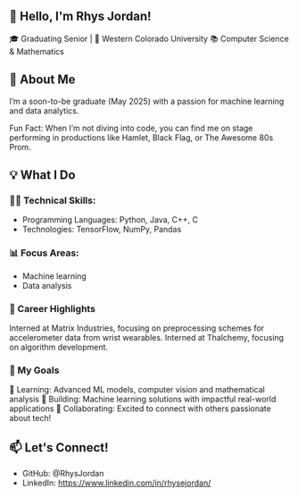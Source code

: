 
## 👋 Hello, I'm Rhys Jordan!
🎓 Graduating Senior | 📍 Western Colorado University
📚 Computer Science & Mathematics 

## 🚀 About Me
I’m a soon-to-be graduate (May 2025) with a passion for machine learning and data analytics.

Fun Fact: When I’m not diving into code, you can find me on stage performing in productions like Hamlet, Black Flag, or The Awesome 80s Prom.

## 💡 What I Do
### 👩‍💻 Technical Skills:
* Programming Languages: Python, Java, C++, C
* Technologies: TensorFlow, NumPy, Pandas

### 📊 Focus Areas:
* Machine learning
* Data analysis

### 🌟 Career Highlights
Interned at Matrix Industries, focusing on preprocessing schemes for accelerometer data from wrist wearables.
Interned at Thalchemy, focusing on algorithm development. 

### 🎯 My Goals
🌱 Learning: Advanced ML models, computer vision and mathematical analysis
🎯 Building: Machine learning solutions with impactful real-world applications
🤝 Collaborating: Excited to connect with others passionate about tech!

## 📫 Let's Connect!
* GitHub: @RhysJordan
* LinkedIn: https://www.linkedin.com/in/rhysejordan/
